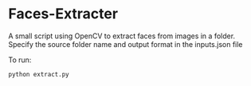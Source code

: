 # Faces-Extracter

A small script using OpenCV to extract faces from images in a folder.
Specify the source folder name and output format in the inputs.json file

To run:
```
python extract.py
```
